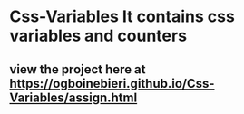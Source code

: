 # Css-Variables It contains css variables and counters
## view the project here at  https://ogboinebieri.github.io/Css-Variables/assign.html
